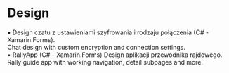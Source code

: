 # Design
 
• Design czatu z ustawieniami szyfrowania i rodzaju połączenia (C# - Xamarin.Forms).  
  Chat design with custom encryption and connection settings.  
• RallyApp (C# - Xamarin.Forms) Design aplikacji przewodnika rajdowego.  
  Rally guide app with working navigation, detail subpages and more.

